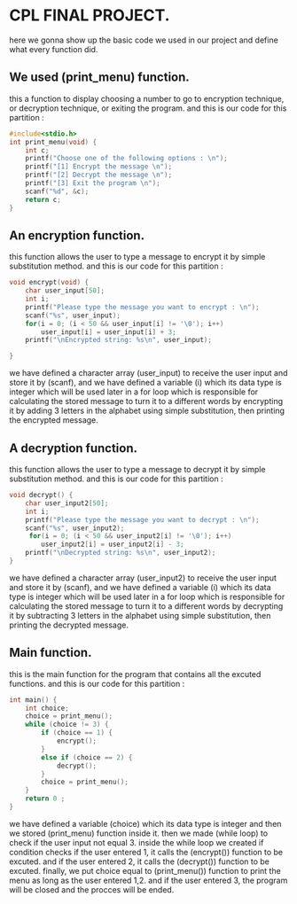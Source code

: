 # CPL FINAL PROJECT.
here we gonna show up the basic code we used in our project and define what every function did.

## We used (print_menu) function.
this a function to display choosing a number to go to encryption technique, or decryption technique, or exiting the program.
and this is our code for this partition :
```C
#include<stdio.h>
int print_menu(void) {
	int c;
	printf("Choose one of the following options : \n");
	printf("[1] Encrypt the message \n");
	printf("[2] Decrypt the message \n");
	printf("[3] Exit the program \n");
	scanf("%d", &c);
	return c;
}
```

## An encryption function.
this function allows the user to type a message to encrypt it by simple substitution method.
and this is our code for this partition :
```C
void encrypt(void) {
	char user_input[50];
	int i;
	printf("Please type the message you want to encrypt : \n");
	scanf("%s", user_input);
	for(i = 0; (i < 50 && user_input[i] != '\0'); i++)
        user_input[i] = user_input[i] + 3;
	printf("\nEncrypted string: %s\n", user_input);

}
```
we have defined a character array (user_input) to receive the user input and store it by (scanf), and we have defined a variable (i) which its data type is integer which will be used later in a for loop which is responsible for calculating the stored message to turn it to a different words by encrypting it by adding 3 letters in the alphabet using simple substitution, then printing the encrypted message.

## A decryption function.
this function allows the user to type a message to decrypt it by simple substitution method.
and this is our code for this partition :
```C
void decrypt() {
	char user_input2[50];
	int i;
	printf("Please type the message you want to decrypt : \n");
	scanf("%s", user_input2);
	 for(i = 0; (i < 50 && user_input2[i] != '\0'); i++)
        user_input2[i] = user_input2[i] - 3;
    printf("\nDecrypted string: %s\n", user_input2);
}
```
we have defined a character array (user_input2) to receive the user input and store it by (scanf), and we have defined a variable (i) which its data type is integer which will be used later in a for loop which is responsible for calculating the stored message to turn it to a different words by decrypting it by subtracting 3 letters in the alphabet using simple substitution, then printing the decrypted message.

## Main function.
this is the main function for the program that contains all the excuted functions.
and this is our code for this partition :
```C
int main() {
	int choice;
	choice = print_menu();
	while (choice != 3) {
		if (choice == 1) {
			encrypt();
		}
		else if (choice == 2) {
			decrypt();
		}
		choice = print_menu();
	}
	return 0 ;
}
```
we have defined a variable (choice) which its data type is integer and then we stored (print_menu) function inside it. then we made (while loop) to check if the user input not equal 3. inside the while loop we created if condition checks if the user entered 1, it calls the (encrypt()) function to be excuted. and if the user entered 2, it calls the (decrypt()) function to be excuted. finally, we put choice equal to (print_menu()) function to print the menu as long as the user entered 1,2. and if the user entered 3, the program will be closed and the procces will be ended.
